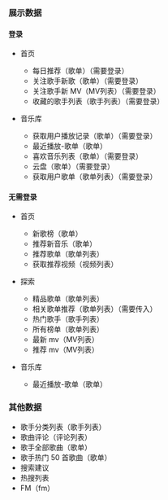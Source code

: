 ### 展示数据

#### 登录

- 首页
    - 每日推荐（歌单）（需要登录）
    - 关注歌手新歌（歌单）（需要登录）
    - 关注歌手新 MV（MV列表）（需要登录）
    - 收藏的歌手列表（歌手列表）（需要登录）

- 音乐库
    - 获取用户播放记录（歌单）（需要登录）
    - 最近播放-歌单（歌单）
    - 喜欢音乐列表（歌单）（需要登录）
    - 云盘（歌单）（需要登录）
    - 获取用户歌单（歌单列表）（需要登录）

#### 无需登录

- 首页
    - 新歌榜（歌单）
    - 推荐新音乐（歌单）
    - 推荐歌单（歌单列表）
    - 获取推荐视频（视频列表）

- 探索
    - 精品歌单（歌单列表）
    - 相关歌单推荐（歌单列表）（需要传入）
    - 热门歌手（歌手列表）
    - 所有榜单（歌单列表）
    - 最新 mv（MV列表）
    - 推荐 mv（MV列表）

- 音乐库
    - 最近播放-歌单（歌单）

### 其他数据

- 歌手分类列表（歌手列表）
- 歌曲评论（评论列表）
- 歌手全部歌曲（歌单）
- 歌手热门 50 首歌曲（歌单）
- 搜索建议
- 热搜列表
- FM（fm）